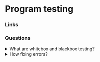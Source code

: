 # Program testing

### Links

### Questions

<details>
  <summary>What are whitebox and blackbox testing?</summary>

The sense of the type of testing is in knowledge about implementation. So if we write tests without knowledge about implementation it is black box testing and whitebox is opposite case.

</details>

<details>
  <summary>How fixing errors?</summary>

1. Determine the real class of tests on which the error manifests itself. You may have found a bug while checking the corner case, but it actually affects a wider class of tests.
2. Understand why the error occurs, and eliminate its cause.
3. Verify that the problem has indeed been fixed. To do this, you need to carefully check the test on which the previous version of the solution broke.
4. Make sure other cases don't break. Check invariants, figure out which tests potentially affect code changes, and look only at them.

</details>
